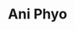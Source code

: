 ---
client: ANIP
title: Ani Phyo
logo: 
website: http://aniphyo.com
location: Los Angeles, Ca.
category: client
layout: client
---